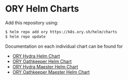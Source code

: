 # ORY Helm Charts

Add this repository using:

```bash
$ helm repo add ory https://k8s.ory.sh/helm/charts
$ helm repo update
```

Documentation on each individual chart can be found for

- [ORY Hydra Helm Chart](./hydra.md)
- [ORY Oathkeeper Helm Chart](./oathkeeper.md)
- [ORY Hydra Maester Helm Chart](./hydra-maester.md)
- [ORY Oathkeeper Maester Helm Chart](./oathkeeper-maester.md)
